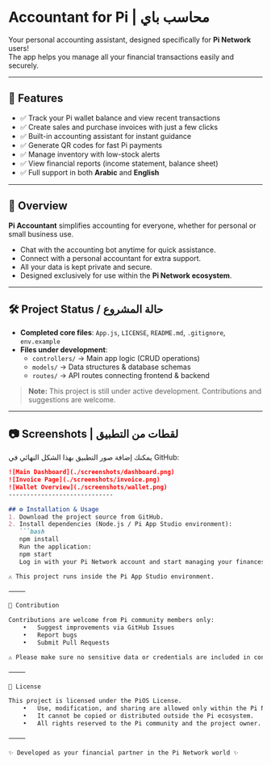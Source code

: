 # Accountant for Pi | محاسب باي

Your personal accounting assistant, designed specifically for **Pi Network** users!  
The app helps you manage all your financial transactions easily and securely.

---

## 🚀 Features
- ✅ Track your Pi wallet balance and view recent transactions  
- ✅ Create sales and purchase invoices with just a few clicks  
- ✅ Built-in accounting assistant for instant guidance  
- ✅ Generate QR codes for fast Pi payments  
- ✅ Manage inventory with low-stock alerts  
- ✅ View financial reports (income statement, balance sheet)  
- ✅ Full support in both **Arabic** and **English**  

---

## 📖 Overview
**Pi Accountant** simplifies accounting for everyone, whether for personal or small business use.  

- Chat with the accounting bot anytime for quick assistance.  
- Connect with a personal accountant for extra support.  
- All your data is kept private and secure.  
- Designed exclusively for use within the **Pi Network ecosystem**.  

---

## 🛠 Project Status / حالة المشروع
- **Completed core files**: `App.js`, `LICENSE`, `README.md`, `.gitignore`, `env.example`  
- **Files under development**:  
  - `controllers/` → Main app logic (CRUD operations)  
  - `models/` → Data structures & database schemas  
  - `routes/` → API routes connecting frontend & backend  

> **Note:** This project is still under active development. Contributions and suggestions are welcome.
______________________________________
## 📷 Screenshots | لقطات من التطبيق

يمكنك إضافة صور التطبيق بهذا الشكل النهائي في GitHub:  

```markdown
![Main Dashboard](./screenshots/dashboard.png)
![Invoice Page](./screenshots/invoice.png)
![Wallet Overview](./screenshots/wallet.png)
-----------------------------

## ⚙️ Installation & Usage
1. Download the project source from GitHub.  
2. Install dependencies (Node.js / Pi App Studio environment):  
   ```bash
   npm install
   Run the application:
   npm start
   Log in with your Pi Network account and start managing your finances.

⚠️ This project runs inside the Pi App Studio environment.

⸻

🤝 Contribution

Contributions are welcome from Pi community members only:
	•	Suggest improvements via GitHub Issues
	•	Report bugs
	•	Submit Pull Requests

⚠️ Please make sure no sensitive data or credentials are included in contributions.

⸻

📜 License

This project is licensed under the PiOS License.
	•	Use, modification, and sharing are allowed only within the Pi Network ecosystem.
	•	It cannot be copied or distributed outside the Pi ecosystem.
	•	All rights reserved to the Pi community and the project owner.

⸻

✨ Developed as your financial partner in the Pi Network world ✨
